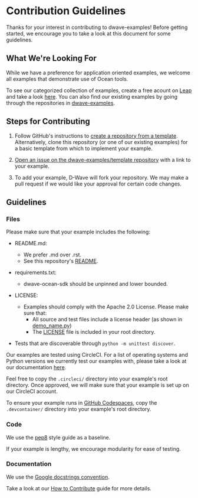 # Contribution Guidelines

Thanks for your interest in contributing to dwave-examples! Before getting
started, we encourage you to take a look at this document for some guidelines.

## What We're Looking For

While we have a preference for application oriented examples, we welcome all
examples that demonstrate use of Ocean tools.

To see our categorized collection of examples, create a free acount on
[Leap](https://cloud.dwavesys.com/leap/signup/) and take a look
[here](https://cloud.dwavesys.com/leap/examples/). You can also find our existing
examples by going through the repositories in
[dwave-examples](https://github.com/dwave-examples).

## Steps for Contributing

1. Follow GitHub's instructions to [create a repository from a template](https://docs.github.com/en/repositories/creating-and-managing-repositories/creating-a-repository-from-a-template).
   Alternatively, clone this repository (or one of our existing examples) for a basic
   template from which to implement your example.

2. [Open an issue on the dwave-examples/template repository](https://github.com/dwave-examples/template/issues/new/choose)
   with a link to your example.

3. To add your example, D-Wave will fork your repository. We may make a pull
   request if we would like your approval for certain code changes.

## Guidelines

### Files

Please make sure that your example includes the following:

* README.md:
    * We prefer .md over .rst.
    * See this repository's [README](README.md).

* requirements.txt:
    * dwave-ocean-sdk should be unpinned and lower bounded.

* LICENSE:
    * Examples should comply with the Apache 2.0 License. Please make sure that:
        * All source and test files include a license header (as shown in
            [demo_name.py](demo_name.py))
        * The [LICENSE](LICENSE) file is included in your root directory.

* Tests that are discoverable through `python -m unittest discover`.

Our examples are tested using CircleCI. For a list of operating systems and
Python versions we currently test our examples with, please take a look at our
documentation
[here](https://docs.ocean.dwavesys.com/en/stable/overview/install.html).

Feel free to copy the `.circleci/` directory into your example's root directory.
Once approved, we will make sure that your example is set up on our CircleCI
account.

To ensure your example runs in [GitHub Codespaces](https://docs.github.com/en/codespaces/overview),
copy the `.devcontainer/` directory into your example's root directory.

### Code

We use the [pep8](https://www.python.org/dev/peps/pep-0008/) style guide as a baseline.

If your example is lengthy, we encourage modularity for ease of testing.

### Documentation

We use the [Google docstrings convention](https://google.github.io/styleguide/pyguide.html#38-comments-and-docstrings).

Take a look at our [How to Contribute](https://docs.ocean.dwavesys.com/en/latest/contributing.html#documentation-and-comments)
guide for more details.
